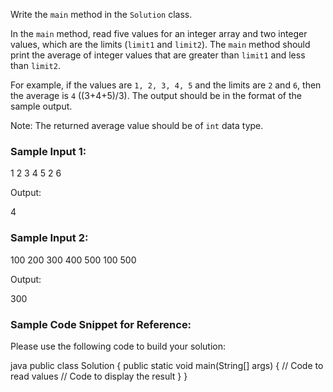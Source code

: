 
Write the `main` method in the `Solution` class.

In the `main` method, read five values for an integer array and two integer values, which are the limits (`limit1` and `limit2`). The `main` method should print the average of integer values that are greater than `limit1` and less than `limit2`.

For example, if the values are `1, 2, 3, 4, 5` and the limits are `2` and `6`, then the average is `4` ((3+4+5)/3). The output should be in the format of the sample output.

Note: The returned average value should be of `int` data type.

### Sample Input 1:

1
2
3
4
5
2
6


Output:

4


### Sample Input 2:

100
200
300
400
500
100
500


Output:

300


### Sample Code Snippet for Reference:

Please use the following code to build your solution:

java
public class Solution {
    public static void main(String[] args) {
        // Code to read values
        // Code to display the result
    }
}
